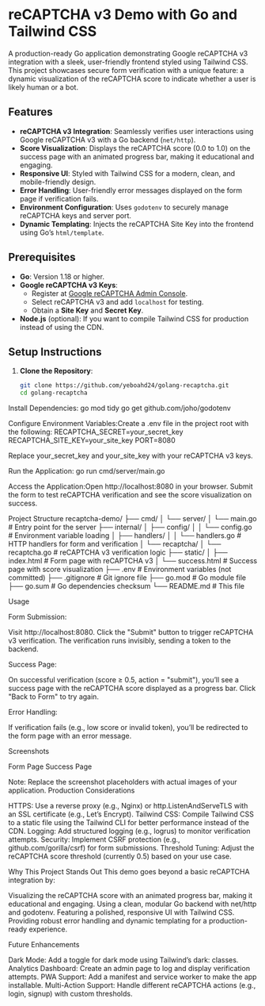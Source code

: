 # reCAPTCHA v3 Demo with Go and Tailwind CSS

A production-ready Go application demonstrating Google reCAPTCHA v3 integration with a sleek, user-friendly frontend styled using Tailwind CSS. This project showcases secure form verification with a unique feature: a dynamic visualization of the reCAPTCHA score to indicate whether a user is likely human or a bot.


## Features

- **reCAPTCHA v3 Integration**: Seamlessly verifies user interactions using Google reCAPTCHA v3 with a Go backend (`net/http`).
- **Score Visualization**: Displays the reCAPTCHA score (0.0 to 1.0) on the success page with an animated progress bar, making it educational and engaging.
- **Responsive UI**: Styled with Tailwind CSS for a modern, clean, and mobile-friendly design.
- **Error Handling**: User-friendly error messages displayed on the form page if verification fails.
- **Environment Configuration**: Uses `godotenv` to securely manage reCAPTCHA keys and server port.
- **Dynamic Templating**: Injects the reCAPTCHA Site Key into the frontend using Go’s `html/template`.

## Prerequisites

- **Go**: Version 1.18 or higher.
- **Google reCAPTCHA v3 Keys**:
  - Register at [Google reCAPTCHA Admin Console](https://www.google.com/recaptcha/admin).
  - Select reCAPTCHA v3 and add `localhost` for testing.
  - Obtain a **Site Key** and **Secret Key**.
- **Node.js** (optional): If you want to compile Tailwind CSS for production instead of using the CDN.

## Setup Instructions

1. **Clone the Repository**:
   ```bash
   git clone https://github.com/yeboahd24/golang-recaptcha.git
   cd golang-recaptcha


Install Dependencies:
go mod tidy
go get github.com/joho/godotenv


Configure Environment Variables:Create a .env file in the project root with the following:
RECAPTCHA_SECRET=your_secret_key
RECAPTCHA_SITE_KEY=your_site_key
PORT=8080

Replace your_secret_key and your_site_key with your reCAPTCHA v3 keys.

Run the Application:
go run cmd/server/main.go


Access the Application:Open http://localhost:8080 in your browser. Submit the form to test reCAPTCHA verification and see the score visualization on success.


Project Structure
recaptcha-demo/
├── cmd/
│   └── server/
│       └── main.go           # Entry point for the server
├── internal/
│   ├── config/
│   │   └── config.go        # Environment variable loading
│   ├── handlers/
│   │   └── handlers.go      # HTTP handlers for form and verification
│   └── recaptcha/
│       └── recaptcha.go     # reCAPTCHA v3 verification logic
├── static/
│   ├── index.html           # Form page with reCAPTCHA v3
│   └── success.html         # Success page with score visualization
├── .env                     # Environment variables (not committed)
├── .gitignore               # Git ignore file
├── go.mod                   # Go module file
├── go.sum                   # Go dependencies checksum
└── README.md                # This file

Usage

Form Submission:

Visit http://localhost:8080.
Click the "Submit" button to trigger reCAPTCHA v3 verification.
The verification runs invisibly, sending a token to the backend.


Success Page:

On successful verification (score ≥ 0.5, action = "submit"), you’ll see a success page with the reCAPTCHA score displayed as a progress bar.
Click "Back to Form" to try again.


Error Handling:

If verification fails (e.g., low score or invalid token), you’ll be redirected to the form page with an error message.



Screenshots



Form Page
Success Page







Note: Replace the screenshot placeholders with actual images of your application.
Production Considerations

HTTPS: Use a reverse proxy (e.g., Nginx) or http.ListenAndServeTLS with an SSL certificate (e.g., Let’s Encrypt).
Tailwind CSS: Compile Tailwind CSS to a static file using the Tailwind CLI for better performance instead of the CDN.
Logging: Add structured logging (e.g., logrus) to monitor verification attempts.
Security: Implement CSRF protection (e.g., github.com/gorilla/csrf) for form submissions.
Threshold Tuning: Adjust the reCAPTCHA score threshold (currently 0.5) based on your use case.

Why This Project Stands Out
This demo goes beyond a basic reCAPTCHA integration by:

Visualizing the reCAPTCHA score with an animated progress bar, making it educational and engaging.
Using a clean, modular Go backend with net/http and godotenv.
Featuring a polished, responsive UI with Tailwind CSS.
Providing robust error handling and dynamic templating for a production-ready experience.

Future Enhancements

Dark Mode: Add a toggle for dark mode using Tailwind’s dark: classes.
Analytics Dashboard: Create an admin page to log and display verification attempts.
PWA Support: Add a manifest and service worker to make the app installable.
Multi-Action Support: Handle different reCAPTCHA actions (e.g., login, signup) with custom thresholds.


